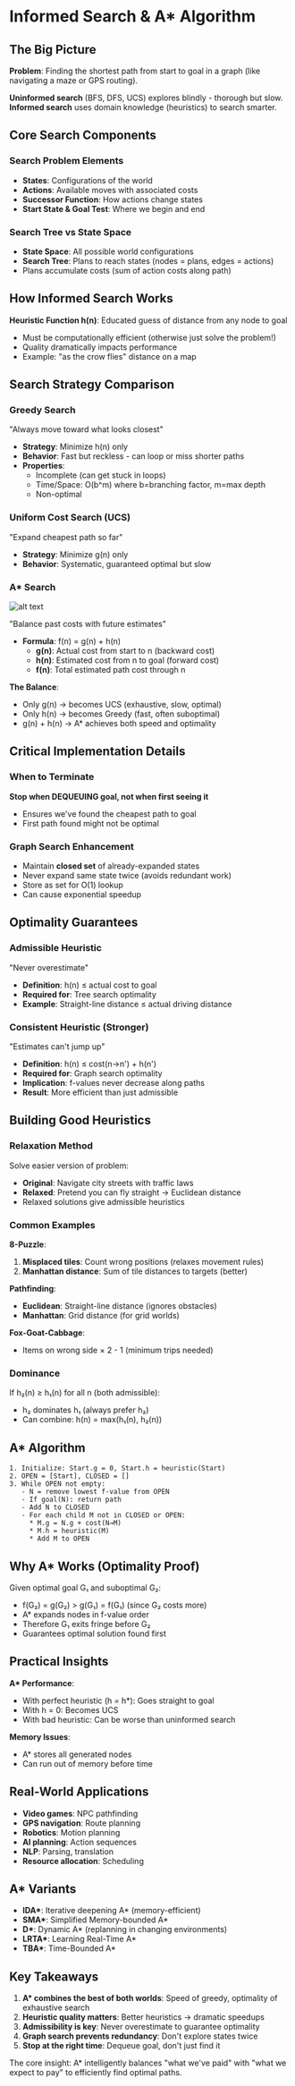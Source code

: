 # Informed Search & A\* Algorithm

## The Big Picture

**Problem**: Finding the shortest path from start to goal in a graph (like navigating a maze or GPS routing).

**Uninformed search** (BFS, DFS, UCS) explores blindly - thorough but slow.  
**Informed search** uses domain knowledge (heuristics) to search smarter.

## Core Search Components

### Search Problem Elements

- **States**: Configurations of the world
- **Actions**: Available moves with associated costs
- **Successor Function**: How actions change states
- **Start State & Goal Test**: Where we begin and end

### Search Tree vs State Space

- **State Space**: All possible world configurations
- **Search Tree**: Plans to reach states (nodes = plans, edges = actions)
- Plans accumulate costs (sum of action costs along path)

## How Informed Search Works

**Heuristic Function h(n)**: Educated guess of distance from any node to goal

- Must be computationally efficient (otherwise just solve the problem!)
- Quality dramatically impacts performance
- Example: "as the crow flies" distance on a map

## Search Strategy Comparison

### Greedy Search

"Always move toward what looks closest"

- **Strategy**: Minimize h(n) only
- **Behavior**: Fast but reckless - can loop or miss shorter paths
- **Properties**:
  - Incomplete (can get stuck in loops)
  - Time/Space: O(b^m) where b=branching factor, m=max depth
  - Non-optimal

### Uniform Cost Search (UCS)

"Expand cheapest path so far"

- **Strategy**: Minimize g(n) only
- **Behavior**: Systematic, guaranteed optimal but slow

### A\* Search

![alt text](image.png)

"Balance past costs with future estimates"

- **Formula**: f(n) = g(n) + h(n)
  - **g(n)**: Actual cost from start to n (backward cost)
  - **h(n)**: Estimated cost from n to goal (forward cost)
  - **f(n)**: Total estimated path cost through n

**The Balance**:

- Only g(n) → becomes UCS (exhaustive, slow, optimal)
- Only h(n) → becomes Greedy (fast, often suboptimal)
- g(n) + h(n) → A\* achieves both speed and optimality

## Critical Implementation Details

### When to Terminate

**Stop when DEQUEUING goal, not when first seeing it**

- Ensures we've found the cheapest path to goal
- First path found might not be optimal

### Graph Search Enhancement

- Maintain **closed set** of already-expanded states
- Never expand same state twice (avoids redundant work)
- Store as set for O(1) lookup
- Can cause exponential speedup

## Optimality Guarantees

### Admissible Heuristic

"Never overestimate"

- **Definition**: h(n) ≤ actual cost to goal
- **Required for**: Tree search optimality
- **Example**: Straight-line distance ≤ actual driving distance

### Consistent Heuristic (Stronger)

"Estimates can't jump up"

- **Definition**: h(n) ≤ cost(n→n') + h(n')
- **Required for**: Graph search optimality
- **Implication**: f-values never decrease along paths
- **Result**: More efficient than just admissible

## Building Good Heuristics

### Relaxation Method

Solve easier version of problem:

- **Original**: Navigate city streets with traffic laws
- **Relaxed**: Pretend you can fly straight → Euclidean distance
- Relaxed solutions give admissible heuristics

### Common Examples

**8-Puzzle**:

1. **Misplaced tiles**: Count wrong positions (relaxes movement rules)
2. **Manhattan distance**: Sum of tile distances to targets (better)

**Pathfinding**:

- **Euclidean**: Straight-line distance (ignores obstacles)
- **Manhattan**: Grid distance (for grid worlds)

**Fox-Goat-Cabbage**:

- Items on wrong side × 2 - 1 (minimum trips needed)

### Dominance

If h₂(n) ≥ h₁(n) for all n (both admissible):

- h₂ dominates h₁ (always prefer h₂)
- Can combine: h(n) = max(h₁(n), h₂(n))

## A\* Algorithm

```
1. Initialize: Start.g = 0, Start.h = heuristic(Start)
2. OPEN = [Start], CLOSED = []
3. While OPEN not empty:
   - N = remove lowest f-value from OPEN
   - If goal(N): return path
   - Add N to CLOSED
   - For each child M not in CLOSED or OPEN:
     * M.g = N.g + cost(N→M)
     * M.h = heuristic(M)
     * Add M to OPEN
```

## Why A\* Works (Optimality Proof)

Given optimal goal G₁ and suboptimal G₂:

- f(G₂) = g(G₂) > g(G₁) = f(G₁) (since G₂ costs more)
- A\* expands nodes in f-value order
- Therefore G₁ exits fringe before G₂
- Guarantees optimal solution found first

## Practical Insights

**A\* Performance**:

- With perfect heuristic (h = h\*): Goes straight to goal
- With h = 0: Becomes UCS
- With bad heuristic: Can be worse than uninformed search

**Memory Issues**:

- A\* stores all generated nodes
- Can run out of memory before time

## Real-World Applications

- **Video games**: NPC pathfinding
- **GPS navigation**: Route planning
- **Robotics**: Motion planning
- **AI planning**: Action sequences
- **NLP**: Parsing, translation
- **Resource allocation**: Scheduling

## A\* Variants

- **IDA\***: Iterative deepening A\* (memory-efficient)
- **SMA\***: Simplified Memory-bounded A\*
- **D\***: Dynamic A\* (replanning in changing environments)
- **LRTA\***: Learning Real-Time A\*
- **TBA\***: Time-Bounded A\*

## Key Takeaways

1. **A\* combines the best of both worlds**: Speed of greedy, optimality of exhaustive search
2. **Heuristic quality matters**: Better heuristics → dramatic speedups
3. **Admissibility is key**: Never overestimate to guarantee optimality
4. **Graph search prevents redundancy**: Don't explore states twice
5. **Stop at the right time**: Dequeue goal, don't just find it

The core insight: A\* intelligently balances "what we've paid" with "what we expect to pay" to efficiently find optimal paths.
